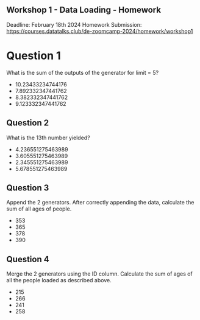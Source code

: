 ## Workshop 1 - Data Loading - Homework

Deadline: February 18th 2024
Homework Submission: https://courses.datatalks.club/de-zoomcamp-2024/homework/workshop1

# Question 1

What is the sum of the outputs of the generator for limit = 5?

- 10.23433234744176
- 7.892332347441762
- 8.382332347441762
- 9.123332347441762

## Question 2

What is the 13th number yielded?

- 4.236551275463989
- 3.605551275463989
- 2.345551275463989
- 5.678551275463989

## Question 3

Append the 2 generators. After correctly appending the data, calculate the sum of all ages of people.

- 353
- 365
- 378
- 390

## Question 4

Merge the 2 generators using the ID column. Calculate the sum of ages of all the people loaded as described above.

- 215
- 266
- 241
- 258
